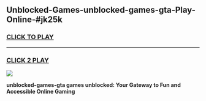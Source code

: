 
## Unblocked-Games-unblocked-games-gta-Play-Online-#jk25k
<h3>
<a href="https://premium.freeplayer.one?title=unblocked-games-gta&ref=27F">CLICK TO PLAY</a></h3>
<hr>

<h3>
<a href="https://premium.freeplayer.one?title=unblocked-games-gta&ref=27F">CLICK 2 PLAY</a>
  
</h3>

<a href="https://premium.freeplayer.one?title=unblocked-games-gta&ref=27F"><img src="https://clearcache.store/games.png"></a>


**unblocked-games-gta games unblocked: Your Gateway to Fun and Accessible Online Gaming**
